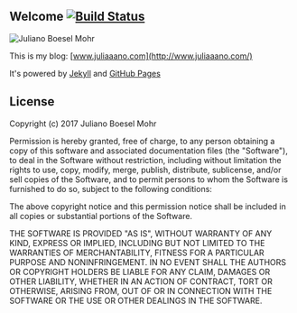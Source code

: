 ## Welcome [![Build Status](https://travis-ci.org/juliaaano/juliaaano.github.io.svg)](https://travis-ci.org/juliaaano/juliaaano.github.io)

![Juliano Boesel Mohr](http://cdn.juliaaano.com/images/juliano-boesel-mohr-192x192.jpg)

This is my blog: [www.juliaaano.com](http://www.juliaaano.com/)

It's powered by [Jekyll](https://jekyllrb.com/) and [GitHub Pages](https://pages.github.com/)


## License

Copyright (c) 2017 Juliano Boesel Mohr

Permission is hereby granted, free of charge, to any person obtaining a copy
of this software and associated documentation files (the "Software"), to deal
in the Software without restriction, including without limitation the rights
to use, copy, modify, merge, publish, distribute, sublicense, and/or sell
copies of the Software, and to permit persons to whom the Software is
furnished to do so, subject to the following conditions:

The above copyright notice and this permission notice shall be included in all
copies or substantial portions of the Software.

THE SOFTWARE IS PROVIDED "AS IS", WITHOUT WARRANTY OF ANY KIND, EXPRESS OR
IMPLIED, INCLUDING BUT NOT LIMITED TO THE WARRANTIES OF MERCHANTABILITY,
FITNESS FOR A PARTICULAR PURPOSE AND NONINFRINGEMENT. IN NO EVENT SHALL THE
AUTHORS OR COPYRIGHT HOLDERS BE LIABLE FOR ANY CLAIM, DAMAGES OR OTHER
LIABILITY, WHETHER IN AN ACTION OF CONTRACT, TORT OR OTHERWISE, ARISING FROM,
OUT OF OR IN CONNECTION WITH THE SOFTWARE OR THE USE OR OTHER DEALINGS IN THE
SOFTWARE.
